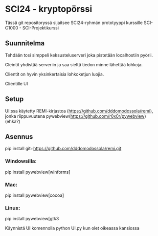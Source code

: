# SCI24 - kryptopörssi #

Tässä git repositoryssä sijaitsee SCI24-ryhmän prototyyppi kurssille
SCI-C1000 - SCI-Projektikurssi

## Suunnitelma ##

Tehdään tosi simppeli keksusteluserveri joka pistetään localhostiin pyörii.

Cleintit yhdistää serveriin ja saa sieltä tiedon minne lähettää lohkoja.

Clientit on hyvin yksinkertaisia lohkoketjun luojia.

Clientille UI


## Setup ##

UI:ssa käytetty REMI-kirjastoa (https://github.com/dddomodossola/remi),
jonka riippuvuutena pywebview(https://github.com/r0x0r/pywebview) (ehkä?)

## Asennus ##
pip install git+https://github.com/dddomodossola/remi.git

### Windowsilla: ###
  pip install pywebview[winforms]

### Mac: ###
  pip install pywebview[cocoa]

### Linux: ###
  pip install pywebview[gtk3

Käynnistä UI komennolla python UI.py kun olet oikeassa kansiossa
